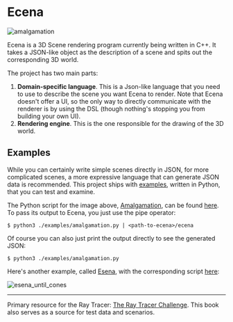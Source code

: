 # Ecena

![amalgamation](https://user-images.githubusercontent.com/4519785/213571211-e6ebb123-5b34-4b79-94f9-b1df9369bf5a.png)


Ecena is a 3D Scene rendering program currently being written in C++. It takes a JSON-like object as the description of a scene and spits out the corresponding 3D world. 

The project has two main parts:
1. __Domain-specific language__. This is a Json-like language that you need to use to describe the scene you want Ecena to render. Note that Ecena doesn't offer a UI, so the only way to directly communicate with the renderer is by using the DSL (though nothing's stopping you from building your own UI).
2. __Rendering engine__. This is the one responsible for the drawing of the 3D world.

## Examples

While you can certainly write simple scenes directly in JSON, for more complicated scenes, a more expressive language that can generate JSON data is recommended. This project ships with [examples](https://github.com/melvic-ybanez/ecena/tree/main/examples), written in Python, that you can test and examine. 

The Python script for the image above, [Amalgamation](https://github.com/melvic-ybanez/ecena/blob/main/examples/amalgamation.py), can be found [here](https://github.com/melvic-ybanez/ecena/blob/main/examples/amalgamation.py). To pass its output to Ecena, you just use the pipe operator:

```
$ python3 ./examples/amalgamation.py | <path-to-ecena>/ecena
```

Of course you can also just print the output directly to see the generated JSON:

```
$ python3 ./examples/amalgamation.py
```

Here's another example, called [Esena](https://github.com/melvic-ybanez/ecena/blob/main/examples/amalgamation.py), with the corresponding script [here](https://github.com/melvic-ybanez/ecena/blob/main/examples/esena.py):

![esena_until_cones](https://user-images.githubusercontent.com/4519785/212568934-3b4ece06-41d9-4f03-b7c7-81686c4e0c65.png)

---

Primary resource for the Ray Tracer: [The Ray Tracer Challenge](http://raytracerchallenge.com/). This book
also serves as a source for test data and scenarios.
